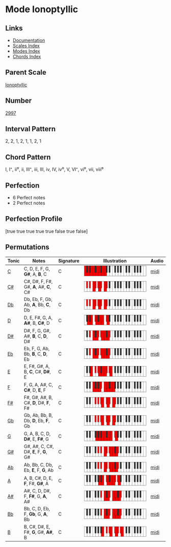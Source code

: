 # Mode Ionoptyllic

## Links

- [Documentation](index.md)
- [Scales Index](Scales.md)
- [Modes Index](Modes.md)
- [Chords Index](Chords.md)

## Parent Scale

[Ionoptyllic](ScaleIonoptyllic.md)

## Number

[2997](https://ianring.com/musictheory/scales/2997)

## Interval Pattern

2, 2, 1, 2, 1, 1, 2, 1

## Chord Pattern

I, I⁺, ii⁰, ii, III⁺, iii, III, iv, IV, iv⁰, V, VI⁺, vi⁰, vii, viii⁰

## Perfection

- 6 Perfect notes
- 2 Perfect notes

## Perfection Profile

[true true true true true false true false]

## Permutations

| Tonic | Notes | Signature | Illustration | Audio |
|-------|-------|-----------|--------------|-------|
| [C](ModeCNaturalIonoptyllic.md) | C, D, E, F, G, **G#**, A, **B**, C | C | ![CNaturalIonoptyllic](ModeCNaturalIonoptyllic.png) | [midi](https://github.com/edipermadi/music/blob/main/docs/ModeCNaturalIonoptyllic.mid?raw=true) |
| [C#](ModeCSharpIonoptyllic.md) | C#, D#, F, F#, G#, **A**, A#, **C**, C# | C | ![CSharpIonoptyllic](ModeCSharpIonoptyllic.png) | [midi](https://github.com/edipermadi/music/blob/main/docs/ModeCSharpIonoptyllic.mid?raw=true) |
| [Db](ModeDFlatIonoptyllic.md) | Db, Eb, F, Gb, Ab, **A**, Bb, **C**, Db | C | ![DFlatIonoptyllic](ModeDFlatIonoptyllic.png) | [midi](https://github.com/edipermadi/music/blob/main/docs/ModeDFlatIonoptyllic.mid?raw=true) |
| [D](ModeDNaturalIonoptyllic.md) | D, E, F#, G, A, **A#**, B, **C#**, D | C | ![DNaturalIonoptyllic](ModeDNaturalIonoptyllic.png) | [midi](https://github.com/edipermadi/music/blob/main/docs/ModeDNaturalIonoptyllic.mid?raw=true) |
| [D#](ModeDSharpIonoptyllic.md) | D#, F, G, G#, A#, **B**, C, **D**, D# | C | ![DSharpIonoptyllic](ModeDSharpIonoptyllic.png) | [midi](https://github.com/edipermadi/music/blob/main/docs/ModeDSharpIonoptyllic.mid?raw=true) |
| [Eb](ModeEFlatIonoptyllic.md) | Eb, F, G, Ab, Bb, **B**, C, **D**, Eb | C | ![EFlatIonoptyllic](ModeEFlatIonoptyllic.png) | [midi](https://github.com/edipermadi/music/blob/main/docs/ModeEFlatIonoptyllic.mid?raw=true) |
| [E](ModeENaturalIonoptyllic.md) | E, F#, G#, A, B, **C**, C#, **D#**, E | C | ![ENaturalIonoptyllic](ModeENaturalIonoptyllic.png) | [midi](https://github.com/edipermadi/music/blob/main/docs/ModeENaturalIonoptyllic.mid?raw=true) |
| [F](ModeFNaturalIonoptyllic.md) | F, G, A, A#, C, **C#**, D, **E**, F | C | ![FNaturalIonoptyllic](ModeFNaturalIonoptyllic.png) | [midi](https://github.com/edipermadi/music/blob/main/docs/ModeFNaturalIonoptyllic.mid?raw=true) |
| [F#](ModeFSharpIonoptyllic.md) | F#, G#, A#, B, C#, **D**, D#, **F**, F# | C | ![FSharpIonoptyllic](ModeFSharpIonoptyllic.png) | [midi](https://github.com/edipermadi/music/blob/main/docs/ModeFSharpIonoptyllic.mid?raw=true) |
| [Gb](ModeGFlatIonoptyllic.md) | Gb, Ab, Bb, B, Db, **D**, Eb, **F**, Gb | C | ![GFlatIonoptyllic](ModeGFlatIonoptyllic.png) | [midi](https://github.com/edipermadi/music/blob/main/docs/ModeGFlatIonoptyllic.mid?raw=true) |
| [G](ModeGNaturalIonoptyllic.md) | G, A, B, C, D, **D#**, E, **F#**, G | C | ![GNaturalIonoptyllic](ModeGNaturalIonoptyllic.png) | [midi](https://github.com/edipermadi/music/blob/main/docs/ModeGNaturalIonoptyllic.mid?raw=true) |
| [G#](ModeGSharpIonoptyllic.md) | G#, A#, C, C#, D#, **E**, F, **G**, G# | C | ![GSharpIonoptyllic](ModeGSharpIonoptyllic.png) | [midi](https://github.com/edipermadi/music/blob/main/docs/ModeGSharpIonoptyllic.mid?raw=true) |
| [Ab](ModeAFlatIonoptyllic.md) | Ab, Bb, C, Db, Eb, **E**, F, **G**, Ab | C | ![AFlatIonoptyllic](ModeAFlatIonoptyllic.png) | [midi](https://github.com/edipermadi/music/blob/main/docs/ModeAFlatIonoptyllic.mid?raw=true) |
| [A](ModeANaturalIonoptyllic.md) | A, B, C#, D, E, **F**, F#, **G#**, A | C | ![ANaturalIonoptyllic](ModeANaturalIonoptyllic.png) | [midi](https://github.com/edipermadi/music/blob/main/docs/ModeANaturalIonoptyllic.mid?raw=true) |
| [A#](ModeASharpIonoptyllic.md) | A#, C, D, D#, F, **F#**, G, **A**, A# | C | ![ASharpIonoptyllic](ModeASharpIonoptyllic.png) | [midi](https://github.com/edipermadi/music/blob/main/docs/ModeASharpIonoptyllic.mid?raw=true) |
| [Bb](ModeBFlatIonoptyllic.md) | Bb, C, D, Eb, F, **Gb**, G, **A**, Bb | C | ![BFlatIonoptyllic](ModeBFlatIonoptyllic.png) | [midi](https://github.com/edipermadi/music/blob/main/docs/ModeBFlatIonoptyllic.mid?raw=true) |
| [B](ModeBNaturalIonoptyllic.md) | B, C#, D#, E, F#, **G**, G#, **A#**, B | C | ![BNaturalIonoptyllic](ModeBNaturalIonoptyllic.png) | [midi](https://github.com/edipermadi/music/blob/main/docs/ModeBNaturalIonoptyllic.mid?raw=true) |
